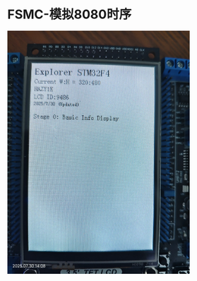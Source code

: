 # FSMC-模拟8080时序

<img title="" src="https://raw.githubusercontent.com/hazy1k/My-drawing-bed/main/2025/07/30-14-14-14-1342707854.jpg" alt="1342707854.jpg" data-align="inline" width="413">
